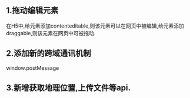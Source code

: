 1.拖动编辑元素
-
在H5中,给元素添加contenteditable,则该元素可以在网页中被编辑,给元素添加draggable,则该元素在网页中可被拖动.

2.添加新的跨域通讯机制
-
window.postMessage

3.新增获取地理位置,上传文件等api.
-
